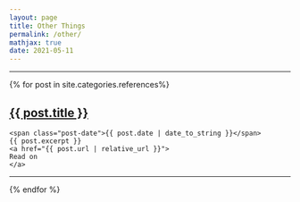 ```yaml
---
layout: page
title: Other Things
permalink: /other/
mathjax: true
date: 2021-05-11
---
```


<hr>

<div class="posts">
  {% for post in site.categories.references%}
  <div class="post">
    <h2 class="post-title">
      <a href="{{ post.url | relative_url }}">
        {{ post.title }}
      </a>
    </h2>

    <span class="post-date">{{ post.date | date_to_string }}</span>
    {{ post.excerpt }}
    <a href="{{ post.url | relative_url }}">
    Read on
    </a>
  </div>
  <hr>
  {% endfor %}
</div>





